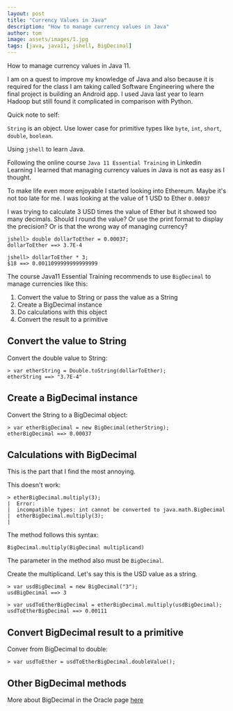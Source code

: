 ```yaml
---
layout: post
title: "Currency Values in Java"
description: "How to manage currency values in Java"
author: tom
image: assets/images/1.jpg
tags: [java, java11, jshell, BigDecimal]
---
```


How to manage currency values in Java 11.

I am on a quest to improve my knowledge of Java and also because it is required for the class I am taking called Software Engineering where the final project is building an Android app. I used Java last year to learn Hadoop but still found it complicated in comparison with Python.

Quick note to self:

`String` is an object. Use lower case for primitive types like `byte`, `int`, `short`, `double`, `boolean`.

Using `jshell` to learn Java.

Following the online course `Java 11 Essential Training` in Linkedin Learning I learned that managing currency values in Java is not as easy as I thought.

To make life even more enjoyable I started looking into Ethereum. Maybe it's not too late for me. I was looking at the value of 1 USD to Ether `0.00037`

I was trying to calculate 3 USD times the value of Ether but it showed too many decimals. Should I round the value? Or use the print format to display the precision? Or is that the wrong way of managing currency?

    jshell> double dollarToEther = 0.00037;
    dollarToEther ==> 3.7E-4

    jshell> dollarToEther * 3;
    $18 ==> 0.0011099999999999999

The course Java11 Essential Training recommends to use `BigDecimal` to manage currencies like this:

1. Convert the value to String or pass the value as a String
2. Create a BigDecimal instance
3. Do calculations with this object
4. Convert the result to a primitive

## Convert the value to String

Convert the double value to String:

    > var etherString = Double.toString(dollarToEther);
    etherString ==> "3.7E-4"

## Create a BigDecimal instance

Convert the String to a BigDecimal object:

    > var etherBigDecimal = new BigDecimal(etherString);
    etherBigDecimal ==> 0.00037

## Calculations with BigDecimal

This is the part that I find the most annoying.

This doesn't work:

    > etherBigDecimal.multiply(3);
    |  Error:
    |  incompatible types: int cannot be converted to java.math.BigDecimal
    |  etherBigDecimal.multiply(3);
    | 

The method follows this syntax:

    BigDecimal.multiply(BigDecimal multiplicand)

The parameter in the method also must be `BigDecimal`.

Create the multiplicand. Let's say this is the USD value as a string.

    > var usdBigDecimal = new BigDecimal("3");
    usdBigDecimal ==> 3

    > var usdToEtherBigDecimal = etherBigDecimal.multiply(usdBigDecimal);
    usdToEtherBigDecimal ==> 0.00111

## Convert BigDecimal result to a primitive

Conver from BigDecimal to double:

    > var usdToEther = usdToEtherBigDecimal.doubleValue();


## Other BigDecimal methods

More about BigDecimal in the Oracle page [here](https://docs.oracle.com/en/java/javase/11/docs/api/java.base/java/math/BigDecimal.html)